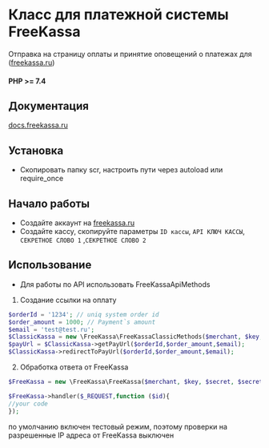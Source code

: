 # Класс для платежной системы FreeKassa

Отправка на страницу оплаты и принятие оповещений о платежах для ([freekassa.ru](https://freekassa.ru/))

#### PHP >= 7.4

## Документация
[docs.freekassa.ru](https://docs.freekassa.ru/)

## Установка
- Скопировать папку scr, настроить пути через autoload или require_once

## Начало работы
- Создайте аккаунт на [freekassa.ru](https://freekassa.ru/)
- Создайте кассу, скопируйте параметры `ID кассы`, `API КЛЮЧ КАССЫ`, `СЕКРЕТНОЕ СЛОВО 1` ,`СЕКРЕТНОЕ СЛОВО 2`


## Использование

- Для работы по API использовать FreeKassaApiMethods

1) Создание ссылки на оплату

```php
$orderId = '1234'; // uniq system order id
$order_amount = 1000; // Payment`s amount
$email = 'test@test.ru';
$ClassicKassa = new \FreeKassa\FreeKassaClassicMethods($merchant, $key, $secret, $secret2);
$payUrl = $ClassicKassa->getPayUrl($orderId,$order_amount,$email);
$ClassicKassa->redirectToPayUrl($orderId,$order_amount,$email);
```

2) Обработка ответа от FreeKassa

```php
$FreeKassa = new \FreeKassa\FreeKassa($merchant, $key, $secret, $secret2);

$FreeKassa->handler($_REQUEST,function ($id){
//your code
}); 
```
по умолчанию включен тестовый режим, поэтому проверки на разрешенные IP адреса от FreeKassa выключен


